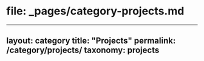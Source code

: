 # file: _pages/category-projects.md
---
layout: category
title: "Projects"
permalink: /category/projects/
taxonomy: projects
---